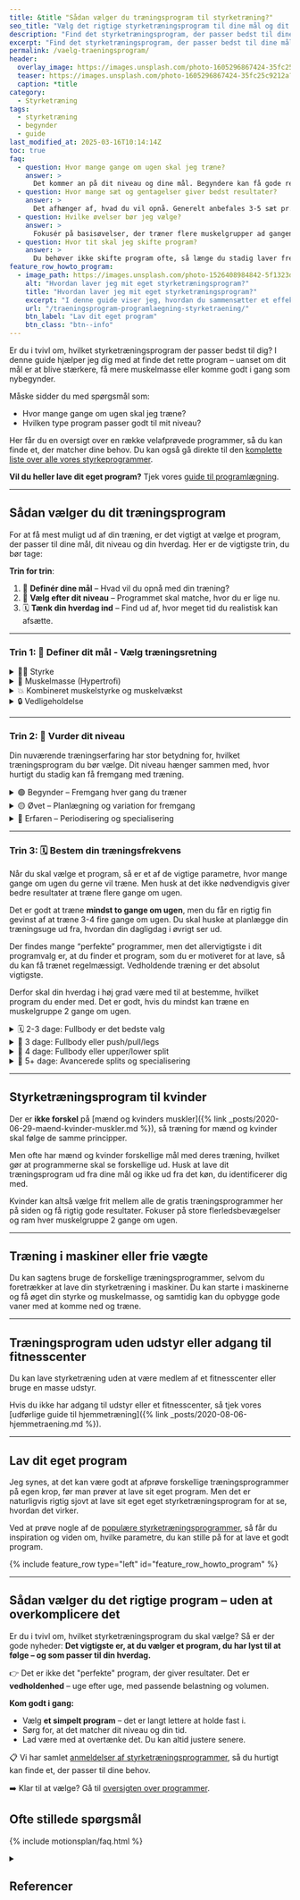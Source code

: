 ```yaml
---
title: &title "Sådan vælger du træningsprogram til styrketræning?"
seo_title: "Vælg det rigtige styrketræningsprogram til dine mål og dit niveau"
description: "Find det styrketræningsprogram, der passer bedst til dine mål, erfaring og hverdag. Få hjælp til at vælge mellem alle de forskellige styrkeprogrammer."
excerpt: "Find det styrketræningsprogram, der passer bedst til dine mål, erfaring og hverdag. Få hjælp til at vælge mellem alle de forskellige styrkeprogrammer."
permalink: /vaelg-traeningsprogram/
header:
  overlay_image: https://images.unsplash.com/photo-1605296867424-35fc25c9212a?ixid=MnwxMjA3fDB8MHxwaG90by1wYWdlfHx8fGVufDB8fHx8&ixlib=rb-1.2.1&auto=format&fit=crop&h=630&w=1200&q=60
  teaser: https://images.unsplash.com/photo-1605296867424-35fc25c9212a?ixid=MnwxMjA3fDB8MHxwaG90by1wYWdlfHx8fGVufDB8fHx8&ixlib=rb-1.2.1&auto=format&fit=crop&h=300&w=400&q=10
  caption: *title
category:
  - Styrketræning
tags:
  - styrketræning
  - begynder
  - guide
last_modified_at: 2025-03-16T10:14:14Z
toc: true
faq:
  - question: Hvor mange gange om ugen skal jeg træne?
    answer: >
      Det kommer an på dit niveau og dine mål. Begyndere kan få gode resultater med 2-3 træninger om ugen, mens øvede ofte træner 3-5 gange om ugen. Det vigtigste er, at du kan restituere mellem træningerne og holde kontinuiteten.
  - question: Hvor mange sæt og gentagelser giver bedst resultater?
    answer: >
      Det afhænger af, hvad du vil opnå. Generelt anbefales 3-5 sæt pr. øvelse. For muskelopbygning (hypertrofi) er 6-12 gentagelser effektivt. For styrke ligger man typisk lavere, omkring 3-6 gentagelser med tungere vægte. For udholdenhed kan 12+ gentagelser bruges.
  - question: Hvilke øvelser bør jeg vælge?
    answer: >
      Fokusér på basisøvelser, der træner flere muskelgrupper ad gangen – f.eks. squat, dødløft, bænkpres, rows og overhead press. De kan suppleres med isolationsøvelser, hvis du har særlige mål eller ønsker mere variation.
  - question: Hvor tit skal jeg skifte program?
    answer: >
      Du behøver ikke skifte program ofte, så længe du stadig laver fremskridt. Mange kan følge det samme program i 8-12 uger eller længere. Skift først, når du stagnerer, mister motivationen eller har brug for at ændre fokus.
feature_row_howto_program:
  - image_path: https://images.unsplash.com/photo-1526408984842-5f1323d42469?ixlib=rb-1.2.1&ixid=eyJhcHBfaWQiOjEyMDd9&auto=format&fit=crop&h=300&w=400&q=10
    alt: "Hvordan laver jeg mit eget styrketræningsprogram?"
    title: "Hvordan laver jeg mit eget styrketræningsprogram?"
    excerpt: "I denne guide viser jeg, hvordan du sammensætter et effektivt styrketræningsprogram. Jeg gennemgår de grundlæggende træningsprincipper, så du kan skabe et program, der er skræddersyet til dine mål og behov."
    url: "/traeningsprogram-programlaegning-styrketraening/"
    btn_label: "Lav dit eget program"
    btn_class: "btn--info"
---
```


Er du i tvivl om, hvilket styrketræningsprogram der passer bedst til dig? I denne guide hjælper jeg dig med at finde det rette program – uanset om dit mål er at blive stærkere, få mere muskelmasse eller komme godt i gang som nybegynder.

Måske sidder du med spørgsmål som:

- Hvor mange gange om ugen skal jeg træne?
- Hvilken type program passer godt til mit niveau?

Her får du en oversigt over en række velafprøvede programmer, så du kan finde et, der matcher dine behov. Du kan også gå direkte til den [komplette liste over alle vores styrkeprogrammer](/styrketraeningsprogrammer/).

**Vil du heller lave dit eget program?** Tjek vores [guide til programlægning](/traeningsprogram-programlaegning-styrketraening/).

***

## Sådan vælger du dit træningsprogram

For at få mest muligt ud af din træning, er det vigtigt at vælge et program, der passer til dine mål, dit niveau og din hverdag. Her er de vigtigste trin, du bør tage:

**Trin for trin**:

1. 🎯 **Definér dine mål** – Hvad vil du opnå med din træning?
2. 🧱 **Vælg efter dit niveau** – Programmet skal matche, hvor du er lige nu.
3. 🗓️ **Tænk din hverdag ind** – Find ud af, hvor meget tid du realistisk kan afsætte.

***

### Trin 1: 🎯 Definer dit mål - Vælg træningsretning

<details markdown="1" class="faq">
  <summary>🏋️‍♂️ Styrke</summary>

Fokus på at løfte tungere vægte og forbedre maksimal styrke. Du vil typisk træne med lavere reps (1-5) og højere vægt for at maksimere styrken i store løft som squat, dødløft og bænkpres.
</details>

<details markdown="1" class="faq">
  <summary>💪 Muskelmasse (Hypertrofi)</summary>

Målet er at øge størrelsen på dine muskler gennem specifik træning. Dette indebærer træning med højere volumen (6-12 reps per sæt) og kortere hvileperioder for at fremme muskelvækst.
</details>

<details markdown="1" class="faq">
  <summary>💥 Kombineret muskelstyrke og muskelvækst</summary>

Dette mål kombinerer elementer fra både muskelmasse (hypertrofi) og muskelstyrke styrke på samme tid. Træningen er en balance mellem de to, hvor du både træner med høj volumen og høj intensitet.
</details>

<details markdown="1" class="faq">
  <summary>🔒 Vedligeholdelse</summary>

Målet er at bevare din nuværende styrke og muskelmasse, ofte med vedligeholdelsestræning, der holder dit niveau stabilt uden nødvendigvis at sigte efter store forbedringer.
</details>

***

### Trin 2: 🧱 Vurder dit niveau

Din nuværende træningserfaring har stor betydning for, hvilket træningsprogram du bør vælge. Dit niveau hænger sammen med, hvor hurtigt du stadig kan få fremgang med træning.

<details markdown="1" class="faq">
  <summary>🟢 Begynder – Fremgang hver gang du træner</summary>

Som begynder opnår du hurtigt fremgang fra træning til træning. Din krop reagerer hurtigt på træning, og du behøver ikke kompliceret planlægning. Fokus er på teknik og at få en solid base, som du kan bygge videre på.

**Kendetegn:**

- Fremgang fra træningspas til træningspas
- Fokus på at forbedre teknik, styrke og muskelmasse samtidigt
- Minimal variation i træningen

**Typisk struktur:**

- Samme øvelser og sæt/reps flere gange om ugen
- Progression ved hver træning (f.eks. +2,5 kg på stangen)
- Enkel periodisering, hvor alle fysiske egenskaber forbedres samtidigt
</details>

<details markdown="1" class="faq">
  <summary>🟡 Øvet – Planlægning og variation for fremgang</summary>

Er du sikker? Mange springer til øvet før de har udtømt mulighederne for at få fremgang på simpel lineær periodisering.

Som øvet har du brug for mere struktureret træning. Du kan ikke længere bare øge vægten hver gang, du træner. I stedet er der brug for planlagt variation i volumen, intensitet og restitution over uger.

**Kendetegn:**

- Fremgang sker på ugentlig basis, ikke fra træning til træning
- Behov for planlagt variation i intensitet og volumen
- Periodemæssig fremgang med fokus på én fysisk kvalitet ad gangen (f.eks. styrke eller hypertrofi)

**Typisk struktur:**

- Skift mellem tunge og lettere uger
- Fokus på én fysisk kvalitet ad gangen (fx volumen → intensitet)
- Brug af mesocyklusser og periodisering

</details>

<details markdown="1" class="faq">
  <summary>🔴 Erfaren – Periodisering og specialisering</summary>

Som erfaren kræver din træning langsigtet planlægning og specialisering. Du vil ikke længere opnå hurtige gevinster hver uge. I stedet bygger du fremgang op over længere perioder, og din træning skal være mere specifik for at opnå dine mål.

Er du sikker på, at du er så erfaren, at du har brug for så kompliceret programlægning?

**Kendetegn:**

- Fremgang sker over måneder, ikke uger
- Har brug for høj variation og periodisering
- Specialiseret mod bestemte discipliner eller mål (f.eks. styrkeløft eller bodybuilding)

**Typisk struktur:**

- Makrocyklusser på 8-16 uger eller mere
- Brug af intensitetsbølger, deloads og testuger
- Fokus på præcision og teknik i slutningen af cyklus

</details>

***

### Trin 3: 🗓️ Bestem din træningsfrekvens

Når du skal vælge et program, så er et af de vigtige parametre, hvor mange gange om ugen du gerne vil træne. Men husk at det ikke nødvendigvis giver bedre resultater at træne flere gange om ugen.

Det er godt at træne **mindst to gange om ugen**, men du får en rigtig fin gevinst af at træne 3-4 fire gange om ugen. Du skal huske at planlægge din træningsuge ud fra, hvordan din dagligdag i øvrigt ser ud.

Der findes mange “perfekte” programmer, men det allervigtigste i dit programvalg er, at du finder et program, som du er motiveret for at lave, så du kan få trænet regelmæssigt. Vedholdende træning er det absolut vigtigste.

Derfor skal din hverdag i høj grad være med til at bestemme, hvilket program du ender med. Det er godt, hvis du mindst kan træne en muskelgruppe 2 gange om ugen.

<details markdown="1" class="faq">
  <summary>🗓️ 2-3 dage: Fullbody er det bedste valg</summary>

Hvis du træner 2-3 gange om ugen, er det en stor fordel at vælge et træningsprogram, hvor du træner hele kroppen hver gang – et såkaldt *helkropsprogram*.

[Helkropsprogrammet](/artikel/hvordan-opbygger-jeg-et-helkropsprogram/) hjælper dig med at holde frekvensen høj nok til, at du får god effekt af træningen. Du kan enten lave den samme træning hver gang, eller skifte mellem forskellige variationer, der dækker hele kroppen.

Jeg er selv stor fan af fullbody-splitprogrammer med variation fra gang til gang – men du kan også få rigtig flotte resultater med et simpelt program, der er ens hver gang.

[Se eksempel på fullbodyprogram](/artikel/hvordan-opbygger-jeg-et-helkropsprogram/){: .btn .btn--large .btn--success }
</details>

<details markdown="1" class="faq">
  <summary>📅 3 dage: Fullbody eller push/pull/legs</summary>

Med tre træninger om ugen har du både mulighed for at fortsætte med et fullbodyprogram eller begynde på en klassisk 3-split som *push/pull/legs*. Begge dele kan fungere rigtig godt, afhængigt af hvad du trives med.

Fullbody giver dig høj frekvens og enkel struktur. Splitprogrammet giver mulighed for mere volumen per muskelgruppe pr. træning – men kræver god planlægning for at holde balancen.

</details>

<details markdown="1" class="faq">
  <summary>📆 4 dage: Fullbody eller upper/lower split</summary>

Fire træningsdage om ugen åbner for mere strukturerede programmer som *upper/lower split*, hvor du skifter mellem overkrop og underkrop. Det giver en fin balance mellem volumen, intensitet og restitution.

Du kan også bruge et avanceret fullbodyprogram over fire dage – fx med forskellige fokusdage som styrke, volumen eller teknik.

</details>

<details markdown="1" class="faq">
  <summary>🧩 5+ dage: Avancerede splits og specialisering</summary>

Hvis du gerne vil træne fem eller flere dage om ugen, får du adgang til endnu flere muligheder.

Du kan stadig bruge fullbody, fx [Jakob Beermans Stærk-program]({% link _posts/2019-03-10-staerk-traeningsprogram.md %}), som er bygget op til op til fem ugentlige træninger.

Mange vælger dog at arbejde med splitprogrammer, hvor hver træning har fokus på bestemte muskelgrupper. De mest relevante for de fleste er 2-split og 3-split-programmer, da de giver god variation og høj træningsfrekvens.

4-split og 5-split er typisk for avancerede bodybuildere og fungerer sjældent bedre end simplere alternativer – især ikke for almindelige motionister.

</details>

***

## Styrketræningsprogram til kvinder

Der er **ikke forskel** på [mænd og kvinders muskler]({% link _posts/2020-06-29-maend-kvinder-muskler.md %}), så træning for mænd og kvinder skal følge de samme principper.

Men ofte har mænd og kvinder forskellige mål med deres træning, hvilket gør at programmerne skal se forskellige ud. Husk at lave dit træningsprogram ud fra dine mål og ikke ud fra det køn, du identificerer dig med.

Kvinder kan altså vælge frit mellem alle de gratis træningsprogrammer her på siden og få rigtig gode resultater. Fokuser på store flerledsbevægelser og ram hver muskelgruppe 2 gange om ugen.

***

## Træning i maskiner eller frie vægte

Du kan sagtens bruge de forskellige træningsprogrammer, selvom du foretrækker at lave din styrketræning i maskiner. Du kan starte i maskinerne og få øget din styrke og muskelmasse, og samtidig kan du opbygge gode vaner med at komme ned og træne.

***

## Træningsprogram uden udstyr eller adgang til fitnesscenter

Du kan lave styrketræning uden at være medlem af et fitnesscenter eller bruge en masse udstyr.

Hvis du ikke har adgang til udstyr eller et fitnesscenter, så tjek vores [udførlige guide til hjemmetræning]({% link _posts/2020-08-06-hjemmetraening.md %}).

***

## Lav dit eget program

Jeg synes, at det kan være godt at afprøve forskellige træningsprogrammer på egen krop, før man prøver at lave sit eget program. Men det er naturligvis rigtig sjovt at lave sit eget eget styrketræningsprogram for at se, hvordan det virker. 

Ved at prøve nogle af de [populære styrketræningsprogrammer](/styrketraeningsprogrammer/), så får du inspiration og viden om, hvilke parametre, du kan stille på for at lave et godt program.

{% include feature_row type="left" id="feature_row_howto_program" %}

***

## Sådan vælger du det rigtige program – uden at overkomplicere det

Er du i tvivl om, hvilket styrketræningsprogram du skal vælge? Så er der gode nyheder: **Det vigtigste er, at du vælger et program, du har lyst til at følge – og som passer til din hverdag.**

👉 Det er ikke det "perfekte" program, der giver resultater. Det er **vedholdenhed** – uge efter uge, med passende belastning og volumen.

**Kom godt i gang:**

- Vælg **et simpelt program** – det er langt lettere at holde fast i.
- Sørg for, at det matcher dit niveau og din tid.
- Lad være med at overtænke det. Du kan altid justere senere.

📋 Vi har samlet [anmeldelser af styrketræningsprogrammer](/anmeldelse-traeningsprogrammer/), så du hurtigt kan finde et, der passer til dine behov.

➡️ Klar til at vælge? Gå til [oversigten over programmer](/styrketraeningsprogrammer/).

## Ofte stillede spørgsmål

{% include motionsplan/faq.html %}

<details markdown="1" class="references">
  <summary><h2 id="references">Referencer</h2></summary>

- Schoenfeld, B. J., Ogborn, D., & Krieger, J. W. (2016). Effects of resistance training frequency on measures of muscle hypertrophy: a systematic review and meta-analysis. Sports Medicine, 46(11), 1689-1697.
- Ochi, E., Maruo, M., Tsuchiya, Y., Ishii, N., Miura, K., & Sasaki, K. (2018). Higher training frequency is important for gaining muscular strength under volume-matched training. Frontiers in Physiology, 9.
- Schoenfeld, B. J. (2010). The mechanisms of muscle hypertrophy and their application to resistance training. The Journal of Strength & Conditioning Research, 24(10), 2857-2872.
- Schoenfeld, B. J., Grgic, J., & Krieger, J. (2019). How many times per week should a muscle be trained to maximize muscle hypertrophy? A systematic review and meta-analysis of studies examining the effects of resistance training frequency. Journal of Sports Sciences, 37(11), 1286–1295.
- Grgic, J., Schoenfeld, B. J., Davies, T. B., Lazinica, B., Krieger, J. W., & Pedisic, Z. (2018). Effect of Resistance Training Frequency on Gains in Muscular Strength: A Systematic Review and Meta-Analysis. Sports Medicine (Auckland, N.Z.), 48(5), 1207–1220.
</details>
